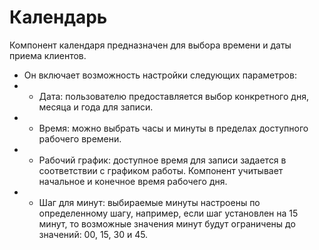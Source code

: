 # Календарь
Компонент календаря предназначен для выбора времени и даты приема клиентов.
- Он включает возможность настройки следующих параметров:
- - Дата: пользователю предоставляется выбор конкретного дня, месяца и года для записи.
- - Время: можно выбрать часы и минуты в пределах доступного рабочего времени.
- - Рабочий график: доступное время для записи задается в соответствии с графиком работы. Компонент учитывает начальное и конечное время рабочего дня.
- - Шаг для минут: выбираемые минуты настроены по определенному шагу, например, если шаг установлен на 15 минут, то возможные значения минут будут ограничены до значений: 00, 15, 30 и 45.